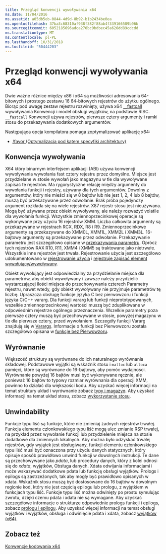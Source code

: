 ```yaml
---
title: Przegląd konwencji wywoływania x64
ms.date: 11/04/2016
ms.assetid: a05db5eb-0844-4d9d-8b92-b1b2434be0ea
ms.openlocfilehash: 37ba3c68310af938f382f88ab4f339166589b96b
ms.sourcegitcommit: 6052185696adca270bc9bdbec45a626dd89cdcdd
ms.translationtype: MT
ms.contentlocale: pl-PL
ms.lasthandoff: 10/31/2018
ms.locfileid: "50444203"
---
```

# <a name="overview-of-x64-calling-conventions"></a>Przegląd konwencji wywoływania x64

Dwie ważne różnice między x86 i x64 są możliwości adresowania 64-bitowych i prostego zestawu 16 64-bitowych rejestrów do użytku ogólnego. Biorąc pod uwagę zestaw rejestru rozwinięty, używa x64 [__fastcall](../cpp/fastcall.md) wywoływania Konwencji i model obsługi wyjątków, na podstawie RISC. `__fastcall` Konwencji używa rejestrów, pierwsze cztery argumenty i ramki stosu do przekazywania dodatkowych argumentów.

Następująca opcja kompilatora pomaga zoptymalizować aplikację x64:

- [/favor (Optymalizacja pod kątem specyfiki architektury)](../build/reference/favor-optimize-for-architecture-specifics.md)

## <a name="calling-convention"></a>Konwencja wywoływania

X64 który binarnym interfejsem aplikacji (ABI) używa konwencji wywoływania wywołania fast cztery rejestru przez domyślne. Miejsce jest przydzielane w stosie wywołań jako magazynu w tle dla wywoływane zapisać te rejestrów. Ma rygorystyczne relację między argumenty do wywołania funkcji i rejestry, używany dla tych argumentów. Dowolny z argumentów, który nie mieści się w 8 bajtów lub nie jest 1, 2, 4 lub 8 bajtów, muszą być przekazywane przez odwołanie. Brak próba pojedynczy argument rozkłada się na wiele rejestrów. X87 rejestr stosu jest nieużywana. Mogą być używane przez obiekt wywoływany, ale należy rozważyć volatile dla wywołania funkcji. Wszystkie zmiennoprzecinkowej operacje są wykonywane przy użyciu 16 rejestrów XMM. Liczba całkowita argumenty są przekazywane w rejestrach RCX, RDX, R8 i R9. Zmiennoprzecinkowe argumenty są przekazywane do XMM0L, XMM1L, XMM2L i XMM3L. 16-bajtowy argumenty są przekazywane przez odwołanie. Przekazywanie parametru jest szczegółowo opisane w [przekazywania parametru](../build/parameter-passing.md). Oprócz tych rejestrów RAX R10, R11, XMM4 i XMM5 są traktowane jako nietrwałe. Wszystkie inne rejestrów jest trwała. Rejestrowanie użycia jest szczegółowo udokumentowano w [rejestrowanie użycia](../build/register-usage.md) i [rejestruje zapisać element wywołujący/wywoływany](../build/caller-callee-saved-registers.md).

Obiekt wywołujący jest odpowiedzialny za przydzielanie miejsca dla parametrów, aby obiekt wywoływany i zawsze należy przydzielić wystarczającej ilości miejsca do przechowywania czterech Parametry rejestru, nawet wtedy, gdy obiekt wywoływany nie przyjmuje parametrów tę liczbę. Upraszcza obsługę funkcje języka C bez pierwowzoru i funkcji języka C/C++ vararg. Dla funkcji vararg lub funkcji nieprototypowanych, wszelkie zmiennoprzecinkowej wartości muszą być zduplikowane w odpowiednim rejestrze ogólnego przeznaczenia. Wszelkie parametry poza pierwsze cztery muszą być przechowywane w stosie, powyżej magazynu w tle dla pierwsze cztery, przed wywołaniem. Szczegóły funkcji Vararg znajdują się w [Varargs](../build/varargs.md). Informacje o funkcji bez Pierwowzoru została szczegółowo opisana w [funkcje bez Pierwowzoru](../build/unprototyped-functions.md).

## <a name="alignment"></a>Wyrównanie

Większość struktury są wyrównane do ich naturalnego wyrównania składowej. Podstawowe wyjątki są wskaźnik stosu i `malloc` lub `alloca` pamięci, które są wyrównane do 16-bajtowy, aby pomóc wydajności. Wyrównanie powyżej 16 bajtów musi być wykonywane ręcznie, ale ponieważ 16 bajtów to typowy rozmiar wyrównania dla operacji XMM, powinno to działać dla większości kodu. Aby uzyskać więcej informacji na temat struktury układ i wyrównanie zobacz [typy i magazyn](../build/types-and-storage.md). Aby uzyskać informacji na temat układ stosu, zobacz [wykorzystanie stosu](../build/stack-usage.md).

## <a name="unwindability"></a>Unwindability

Funkcje typu liść są funkcje, które nie zmieniaj żadnych rejestrów trwałej. Funkcja elementu członkowskiego typu liść mogą ulec zmianie RSP trwałej, na przykład przez wywołanie funkcji lub przydzielenie miejsca na stosie dodatkowe dla zmiennych lokalnych. Aby można było odzyskać trwałej rejestrów, gdy wyjątek jest obsługiwany, funkcji elementu członkowskiego typu liść musi być oznaczona przy użyciu danych statycznych, który opisuje sposób prawidłowo unwind funkcji w dowolnych instrukcji. Te dane są przechowywane jako *pdata*, lub procedury danych, który z kolei odnosi się do *xdata*, wyjątków, Obsługa danych. Xdata odwijania informacjami i może wskazywać dodatkowe pdata lub funkcję obsługi wyjątków. Prologs i epilogs są zastrzeżonych, tak aby mogły być prawidłowo opisanych w xdata. Wskaźnik stosu muszą być dostosowane do 16 bajtów w dowolnym regionie kod, który nie jest częścią epilogu lub prologu, z wyjątkiem w funkcjach typu liść. Funkcje typu liść można odwinięty po prostu symulując zwrotu, dzięki czemu pdata i xdata nie są wymagane. Aby uzyskać szczegółowe informacje o strukturze odpowiednie prologs funkcji i epilogs, zobacz [prologu i epilogu](../build/prolog-and-epilog.md). Aby uzyskać więcej informacji na temat obsługi wyjątków i wyjątków, obsługa i odwinięcie pdata i xdata, zobacz [wyjątków (x64)](../build/exception-handling-x64.md).

## <a name="see-also"></a>Zobacz też

[Konwencje kodowania x64](../build/x64-software-conventions.md)